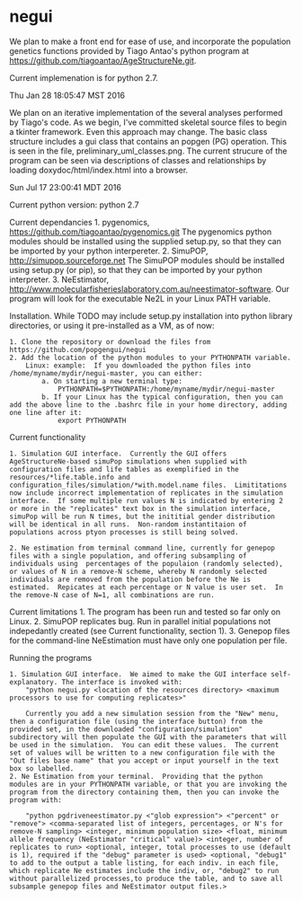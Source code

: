 # negui

We plan to make a front end for ease of use, and incorporate the population genetics functions provided by Tiago Antao's python program at https://github.com/tiagoantao/AgeStructureNe.git.  

Current implemenation is for python 2.7.

Thu Jan 28 18:05:47 MST 2016

We plan on an iterative implementation of the several analyses performed by Tiago's code.  As we begin, I've committed skeletal source files to begin a tkinter framework.  Even this approach may change.  The basic class structure includes a gui class that contains an popgen (PG) operation.  This is seen in the file, preliminary_uml_classes.png.  The current strucure of the program can be seen via descriptions of classes and relationships by loading doxydoc/html/index.html into a browser. 

Sun Jul 17 23:00:41 MDT 2016

Current python version:
	python 2.7

Current dependancies
	1.  pygenomics, https://github.com/tiagoantao/pygenomics.git
		The pygenomics python modules should be installed using the supplied setup.py, so that they can be imported by your python interpereter.
	2.  SimuPOP, http://simupop.sourceforge.net
		The SimuPOP modules should be installed using setup.py (or pip), so that they can be imported by your python interpreter. 
	3.  NeEstimator, http://www.molecularfisherieslaboratory.com.au/neestimator-software.  Our program will look for the executable Ne2L in your Linux PATH variable.

Installation.  While TODO may include setup.py installation into python library directories, or using it pre-installed as a VM, as of now:

	1. Clone the repository or download the files from https://github.com/popgengui/negui
	2. Add the location of the python modules to your PYTHONPATH variable.
		Linux: example:  If you downloaded the python files into /home/myname/mydir/negui-master, you can either:
			a. On starting a new terminal type:
				PYTHONPATH=$PYTHONPATH:/home/myname/mydir/negui-master
			b. If your Linux has the typical configuration, then you can add the above line to the .bashrc file in your home directory, adding one line after it:
				export PYTHONPATH

Current functionality

	1. Simulation GUI interface.  Currently the GUI offers  AgeStructureNe-based simuPop simulations when supplied with configuration files and life tables as exemplified in the resources/*life.table.info and configuration_files/simulation/*with.model.name files.  Limititations now include incorrect implementation of replicates in the simulation interface.  If some multiple run values N is indicated by entering 2 or more in the "replicates" text box in the simulation interface, simuPop will be run N times, but the inititial gender distribution will be identical in all runs.  Non-random instantitaion of populations across ptyon processes is still being solved.

	2. Ne estimation from terminal command line, currently for genepop files with a single population, and offering subsampling of individuals using  percentages of the populaion (randomly selected), or values of N in a remove-N scheme, whereby N randomly selected individuals are removed from the population before the Ne is estimated.  Repicates at each percentage or N value is user set.  In the remove-N case of N=1, all combinations are run.

Current limitations
	1. The program has been run and tested so far only on Linux.
	2. SimuPOP replicates bug. Run in parallel initial populations not indepedantly created (see Current functionality, section 1).
	3. Genepop files for the command-line NeEstimation must have only one population per file.

Running the programs

	1. Simulation GUI interface.  We aimed to make the GUI interface self-explanatory. The interface is invoked with:
		"python negui.py <location of the resources directory> <maximum processors to use for computing replicates>"
	   
	    Currently you add a new simulation session from the "New" menu, then a configuration file (using the interface button) from the provided set, in the downloaded "configuration/simulation" subdirectory will then populate the GUI with the parameters that will be used in the simulation.  You can edit these values.  The current set of values will be written to a new configuration file with the "Out files base name" that you accept or input yourself in the text box so labelled.
	2. Ne Estimation from your terminal.  Providing that the python modules are in your PYTHONPATH variable, or that you are invoking the program from the directory containing them, then you can invoke the program with:

		"python pgdriveneestimator.py <"glob expression"> <"percent" or "remove"> <comma-separated list of integers, percentages, or N's for remove-N sampling> <integer, minimum population size> <float, minimum allele frequency (NeEstimator "critical" value)> <integer, number of replicates to run> <optional, integer, total processes to use (default is 1), required if the "debug" parameter is used> <optional, "debug1" to add to the output a table listing, for each indiv. in each file, which replicate Ne estimates include the indiv, or, "debug2" to run without parallelized processes,to produce the table, and to save all subsample genepop files and NeEstimator output files.>
	
